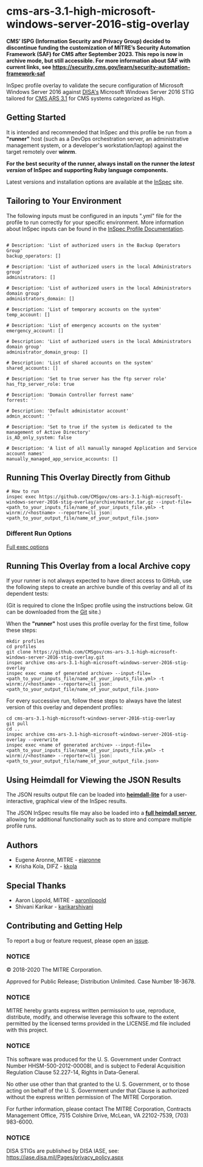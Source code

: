 # cms-ars-3.1-high-microsoft-windows-server-2016-stig-overlay
**CMS’ ISPG (Information Security and Privacy Group) decided to discontinue funding the customization of MITRE’s Security Automation Framework (SAF) for CMS after September 2023. This repo is now in archive mode, but still accessible. For more information about SAF with current links, see https://security.cms.gov/learn/security-automation-framework-saf**


InSpec profile overlay to validate the secure configuration of Microsoft Windows Server 2016 against [DISA's](https://iase.disa.mil/stigs/Pages/index.aspx) Microsoft Windows Server 2016 STIG tailored for [CMS ARS 3.1](https://www.cms.gov/Research-Statistics-Data-and-Systems/CMS-Information-Technology/InformationSecurity/Info-Security-Library-Items/ARS-31-Publication.html) for CMS systems categorized as High.

## Getting Started

It is intended and recommended that InSpec and this profile be run from a __"runner"__ host (such as a DevOps orchestration server, an administrative management system, or a developer's workstation/laptop) against the target remotely over __winrm__.

__For the best security of the runner, always install on the runner the _latest version_ of InSpec and supporting Ruby language components.__

Latest versions and installation options are available at the [InSpec](http://inspec.io/) site.

## Tailoring to Your Environment
The following inputs must be configured in an inputs ".yml" file for the profile to run correctly for your specific environment. More information about InSpec inputs can be found in the [InSpec Profile Documentation](https://www.inspec.io/docs/reference/profiles/).

```

# Description: 'List of authorized users in the Backup Operators Group'
backup_operators: []

# Description: 'List of authorized users in the local Administrators group'
administrators: []

# Description: 'List of authorized users in the local Administrators domain group'
administrators_domain: []

# Description: 'List of temporary accounts on the system'
temp_account: []

# Description: 'List of emergency accounts on the system'
emergency_account: []

# Description: 'List of authorized users in the local Administrators domain group'
administrator_domain_group: []

# Description: 'List of shared accounts on the system'
shared_accounts: []

# Description: 'Set to true server has the ftp server role'
has_ftp_server_role: true

# Description: 'Domain Controller forrest name'
forrest: ''

# Description: 'Default administator account'
admin_account: ''

# Description: 'Set to true if the system is dedicated to the management of Active Directory'
is_AD_only_system: false

# Description: 'A list of all manually managed Application and Service account names'
manually_managed_app_service_accounts: []

```

## Running This Overlay Directly from Github

```
# How to run
inspec exec https://github.com/CMSgov/cms-ars-3.1-high-microsoft-windows-server-2016-stig-overlay/archive/master.tar.gz --input-file=<path_to_your_inputs_file/name_of_your_inputs_file.yml> -t winrm://<hostname> --reporter=cli json:<path_to_your_output_file/name_of_your_output_file.json>
```

### Different Run Options

  [Full exec options](https://docs.chef.io/inspec/cli/#options-3)

## Running This Overlay from a local Archive copy 

If your runner is not always expected to have direct access to GitHub, use the following steps to create an archive bundle of this overlay and all of its dependent tests:

(Git is required to clone the InSpec profile using the instructions below. Git can be downloaded from the [Git](https://git-scm.com/book/en/v2/Getting-Started-Installing-Git) site.)

When the __"runner"__ host uses this profile overlay for the first time, follow these steps:

```
mkdir profiles
cd profiles
git clone https://github.com/CMSgov/cms-ars-3.1-high-microsoft-windows-server-2016-stig-overlay.git
inspec archive cms-ars-3.1-high-microsoft-windows-server-2016-stig-overlay
inspec exec <name of generated archive> --input-file=<path_to_your_inputs_file/name_of_your_inputs_file.yml> -t winrm://<hostname> --reporter=cli json:<path_to_your_output_file/name_of_your_output_file.json>
```

For every successive run, follow these steps to always have the latest version of this overlay and dependent profiles:

```
cd cms-ars-3.1-high-microsoft-windows-server-2016-stig-overlay
git pull
cd ..
inspec archive cms-ars-3.1-high-microsoft-windows-server-2016-stig-overlay --overwrite
inspec exec <name of generated archive> --input-file=<path_to_your_inputs_file/name_of_your_inputs_file.yml> -t winrm://<hostname> --reporter=cli json:<path_to_your_output_file/name_of_your_output_file.json>
```

## Using Heimdall for Viewing the JSON Results

The JSON results output file can be loaded into __[heimdall-lite](https://heimdall-lite.mitre.org/)__ for a user-interactive, graphical view of the InSpec results. 

The JSON InSpec results file may also be loaded into a __[full heimdall server](https://github.com/mitre/heimdall)__, allowing for additional functionality such as to store and compare multiple profile runs.

## Authors
* Eugene Aronne, MITRE - [ejaronne](https://github.com/ejaronne)
* Krisha Kola, DIFZ - [kkola](https://github.com/kkola)

## Special Thanks
* Aaron Lippold, MITRE - [aaronlippold](https://github.com/aaronlippold)
* Shivani Karikar - [karikarshivani](https://github.com/karikarshivani)

## Contributing and Getting Help
To report a bug or feature request, please open an [issue](https://github.com/CMSgov/cms-ars-3.1-high-microsoft-windows-server-2016-stig-overlay/issues/new).

### NOTICE

© 2018-2020 The MITRE Corporation.

Approved for Public Release; Distribution Unlimited. Case Number 18-3678.

### NOTICE 

MITRE hereby grants express written permission to use, reproduce, distribute, modify, and otherwise leverage this software to the extent permitted by the licensed terms provided in the LICENSE.md file included with this project.

### NOTICE  

This software was produced for the U. S. Government under Contract Number HHSM-500-2012-00008I, and is subject to Federal Acquisition Regulation Clause 52.227-14, Rights in Data-General.  

No other use other than that granted to the U. S. Government, or to those acting on behalf of the U. S. Government under that Clause is authorized without the express written permission of The MITRE Corporation.

For further information, please contact The MITRE Corporation, Contracts Management Office, 7515 Colshire Drive, McLean, VA  22102-7539, (703) 983-6000.

### NOTICE 

DISA STIGs are published by DISA IASE, see: https://iase.disa.mil/Pages/privacy_policy.aspx

